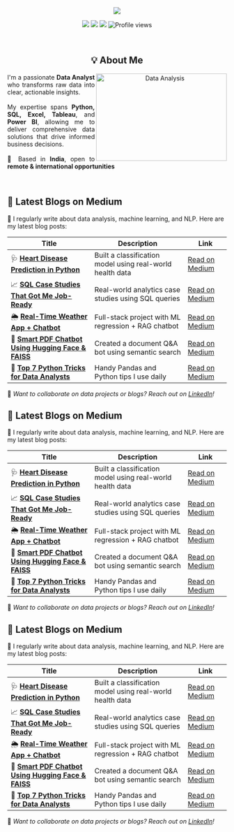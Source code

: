 <div align="center">
  <img src="https://capsule-render.vercel.app/api?type=waving&color=0:3776AB,100:217346&height=250&section=header&text=Arjun%20Kumar&fontSize=80&fontAlignY=35&animation=fadeIn&fontColor=white&desc=Aspiring%20Data%20Analyst%20|%20Insights%20Explorer&descSize=20&descAlignY=60" />

  <p align="center">
    <a href="https://www.linkedin.com/in/arjun-analytics/"><img src="https://img.shields.io/badge/-LinkedIn-0077B5?style=for-the-badge&logo=linkedin&logoColor=white"/></a>
    <a href="https://my-data-story.lovable.app"><img src="https://img.shields.io/badge/-Portfolio-9b87f5?style=for-the-badge&logo=internetexplorer&logoColor=white"/></a>
    <a href="mailto:arjunkguru2969@gmail.com"><img src="https://img.shields.io/badge/-Email-D14836?style=for-the-badge&logo=gmail&logoColor=white"/></a>
    <img src="https://komarev.com/ghpvc/?username=arjun9669&style=for-the-badge&color=brightgreen" alt="Profile views"/>
  </p>
</div>

<br>

<div align="center">
  <h2>💡 About Me</h2>
  <img align="right" alt="Data Analysis" src="https://media.giphy.com/media/v1.Y2lkPTc5MGI3NjExNmZjNzgxZDI4NDFjNTdlOGZmMDE0ZGRlMWEwNDk3NWY1NDYwNWVhZiZjdD1z/3oKIPEqDGUULpEU0aQ/giphy.gif" width="300" height="200" />
  <p align="left" style="margin-right: 20px; text-align: justify;">
    I'm a passionate <b>Data Analyst</b> who transforms raw data into clear, actionable insights.
    <br><br>
    My expertise spans <b>Python, SQL, Excel, Tableau</b>, and <b>Power BI</b>, allowing me to deliver
    comprehensive data solutions that drive informed business decisions.
    <br><br>
    📍 Based in <b>India</b>, open to <b>remote & international opportunities</b>
  </p>
</div>

<br clear="both">

## 📝 Latest Blogs on Medium

🚀 I regularly write about data analysis, machine learning, and NLP. Here are my latest blog posts:

| Title | Description | Link |
|-------|-------------|------|
| 🩺 **[Heart Disease Prediction in Python](https://medium.com/@arjunkguru2969/how-i-built-a-heart-disease-prediction-model-in-python-e57a46043e58)** | Built a classification model using real-world health data | [Read on Medium](https://medium.com/@arjunkguru2969/how-i-built-a-heart-disease-prediction-model-in-python-e57a46043e58) |
| 📈 **[SQL Case Studies That Got Me Job-Ready](https://medium.com/@arjunkguru2969/sql-case-studies-that-got-me-job-ready-511b7a013c7d)** | Real-world analytics case studies using SQL queries | [Read on Medium](https://medium.com/@arjunkguru2969/sql-case-studies-that-got-me-job-ready-511b7a013c7d) |
| 🌦️ **[Real-Time Weather App + Chatbot](https://medium.com/@arjunkguru2969/building-a-real-time-weather-prediction-dashboard-and-pdf-chatbot-with-machine-learning-nlp-d025e3102d1d)** | Full-stack project with ML regression + RAG chatbot | [Read on Medium](https://medium.com/@arjunkguru2969/building-a-real-time-weather-prediction-dashboard-and-pdf-chatbot-with-machine-learning-nlp-d025e3102d1d) |
| 🤖 **[Smart PDF Chatbot Using Hugging Face & FAISS](https://medium.com/@arjunkguru2969/building-a-smart-pdf-q-a-chatbot-with-hugging-face-faiss-9cc5d4452937)** | Created a document Q&A bot using semantic search | [Read on Medium](https://medium.com/@arjunkguru2969/building-a-smart-pdf-q-a-chatbot-with-hugging-face-faiss-9cc5d4452937) |
| 🐍 **[Top 7 Python Tricks for Data Analysts](https://medium.com/@arjunkguru2969/top-7-python-tricks-every-data-analyst-should-know-d13a7fa29cdd)** | Handy Pandas and Python tips I use daily | [Read on Medium](https://medium.com/@arjunkguru2969/top-7-python-tricks-every-data-analyst-should-know-d13a7fa29cdd) |

📌 *Want to collaborate on data projects or blogs? Reach out on [LinkedIn](https://www.linkedin.com/in/arjun-analytics)!*

## 📝 Latest Blogs on Medium

🚀 I regularly write about data analysis, machine learning, and NLP. Here are my latest blog posts:

| Title | Description | Link |
|-------|-------------|------|
| 🩺 **[Heart Disease Prediction in Python](https://medium.com/@arjunkguru2969/how-i-built-a-heart-disease-prediction-model-in-python-e57a46043e58)** | Built a classification model using real-world health data | [Read on Medium](https://medium.com/@arjunkguru2969/how-i-built-a-heart-disease-prediction-model-in-python-e57a46043e58) |
| 📈 **[SQL Case Studies That Got Me Job-Ready](https://medium.com/@arjunkguru2969/sql-case-studies-that-got-me-job-ready-511b7a013c7d)** | Real-world analytics case studies using SQL queries | [Read on Medium](https://medium.com/@arjunkguru2969/sql-case-studies-that-got-me-job-ready-511b7a013c7d) |
| 🌦️ **[Real-Time Weather App + Chatbot](https://medium.com/@arjunkguru2969/building-a-real-time-weather-prediction-dashboard-and-pdf-chatbot-with-machine-learning-nlp-d025e3102d1d)** | Full-stack project with ML regression + RAG chatbot | [Read on Medium](https://medium.com/@arjunkguru2969/building-a-real-time-weather-prediction-dashboard-and-pdf-chatbot-with-machine-learning-nlp-d025e3102d1d) |
| 🤖 **[Smart PDF Chatbot Using Hugging Face & FAISS](https://medium.com/@arjunkguru2969/building-a-smart-pdf-q-a-chatbot-with-hugging-face-faiss-9cc5d4452937)** | Created a document Q&A bot using semantic search | [Read on Medium](https://medium.com/@arjunkguru2969/building-a-smart-pdf-q-a-chatbot-with-hugging-face-faiss-9cc5d4452937) |
| 🐍 **[Top 7 Python Tricks for Data Analysts](https://medium.com/@arjunkguru2969/top-7-python-tricks-every-data-analyst-should-know-d13a7fa29cdd)** | Handy Pandas and Python tips I use daily | [Read on Medium](https://medium.com/@arjunkguru2969/top-7-python-tricks-every-data-analyst-should-know-d13a7fa29cdd) |

📌 *Want to collaborate on data projects or blogs? Reach out on [LinkedIn](https://www.linkedin.com/in/arjun-analytics)!*

## 📝 Latest Blogs on Medium

🚀 I regularly write about data analysis, machine learning, and NLP. Here are my latest blog posts:

| Title | Description | Link |
|-------|-------------|------|
| 🩺 **[Heart Disease Prediction in Python](https://medium.com/@arjunkguru2969/how-i-built-a-heart-disease-prediction-model-in-python-e57a46043e58)** | Built a classification model using real-world health data | [Read on Medium](https://medium.com/@arjunkguru2969/how-i-built-a-heart-disease-prediction-model-in-python-e57a46043e58) |
| 📈 **[SQL Case Studies That Got Me Job-Ready](https://medium.com/@arjunkguru2969/sql-case-studies-that-got-me-job-ready-511b7a013c7d)** | Real-world analytics case studies using SQL queries | [Read on Medium](https://medium.com/@arjunkguru2969/sql-case-studies-that-got-me-job-ready-511b7a013c7d) |
| 🌦️ **[Real-Time Weather App + Chatbot](https://medium.com/@arjunkguru2969/building-a-real-time-weather-prediction-dashboard-and-pdf-chatbot-with-machine-learning-nlp-d025e3102d1d)** | Full-stack project with ML regression + RAG chatbot | [Read on Medium](https://medium.com/@arjunkguru2969/building-a-real-time-weather-prediction-dashboard-and-pdf-chatbot-with-machine-learning-nlp-d025e3102d1d) |
| 🤖 **[Smart PDF Chatbot Using Hugging Face & FAISS](https://medium.com/@arjunkguru2969/building-a-smart-pdf-q-a-chatbot-with-hugging-face-faiss-9cc5d4452937)** | Created a document Q&A bot using semantic search | [Read on Medium](https://medium.com/@arjunkguru2969/building-a-smart-pdf-q-a-chatbot-with-hugging-face-faiss-9cc5d4452937) |
| 🐍 **[Top 7 Python Tricks for Data Analysts](https://medium.com/@arjunkguru2969/top-7-python-tricks-every-data-analyst-should-know-d13a7fa29cdd)** | Handy Pandas and Python tips I use daily | [Read on Medium](https://medium.com/@arjunkguru2969/top-7-python-tricks-every-data-analyst-should-know-d13a7fa29cdd) |

📌 *Want to collaborate on data projects or blogs? Reach out on [LinkedIn](https://www.linkedin.com/in/arjun-analytics)!*
